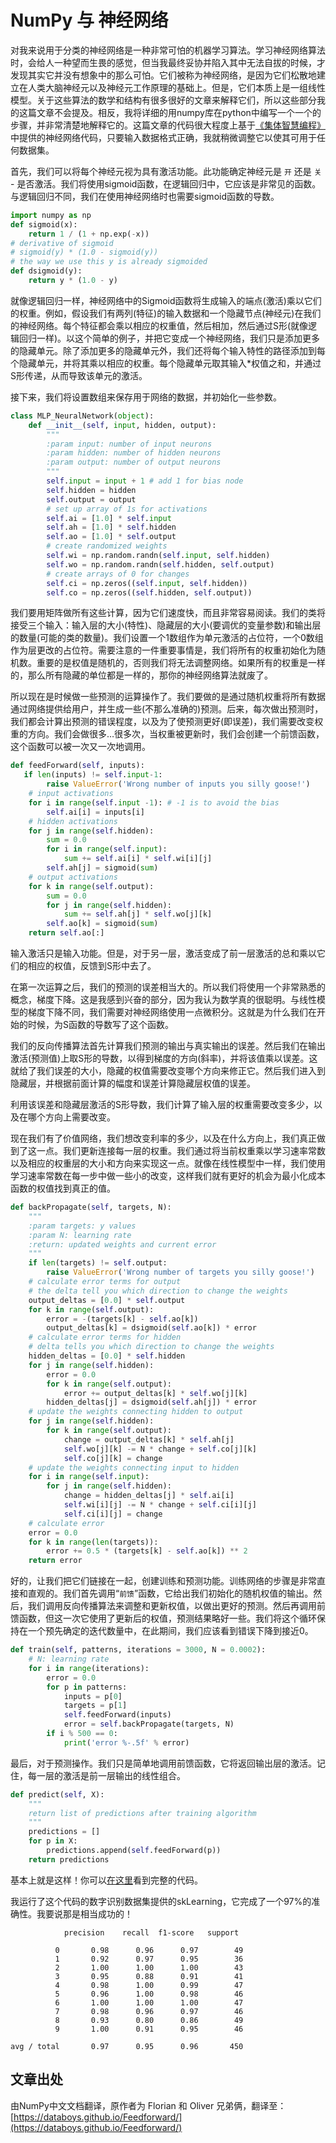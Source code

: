 # NumPy 与 神经网络

对我来说用于分类的神经网络是一种非常可怕的机器学习算法。学习神经网络算法时，会给人一种望而生畏的感觉，但当我最终妥协并陷入其中无法自拔的时候，才发现其实它并没有想象中的那么可怕。它们被称为神经网络，是因为它们松散地建立在人类大脑神经元以及神经元工作原理的基础上。但是，它们本质上是一组线性模型。关于这些算法的数学和结构有很多很好的文章来解释它们，所以这些部分我的这篇文章不会提及。相反，我将详细的用numpy库在python中编写一个一个的步骤，并非常清楚地解释它的。这篇文章的代码很大程度上基于[《集体智慧编程》](https://s.click.taobao.com/t?e=m%3D2%26s%3DXIetsYhTCu8cQipKwQzePOeEDrYVVa64K7Vc7tFgwiHjf2vlNIV67pZpQLiTO%2BhgmSMhGfkQJ77VdTmGfLKGc3msngnYL0uHYhNjQr6GXJQ0IVmWuK%2BMt0g0aHp6CeiC6hqtRuAxoUJbnlHS8Kikd9qH4uMbv1iQxgxdTc00KD8%3D&pvid=10_183.14.30.247_9333_1539405668948)中提供的神经网络代码，只要输入数据格式正确，我就稍微调整它以使其可用于任何数据集。

首先，我们可以将每个神经元视为具有激活功能。此功能确定神经元是 ``开`` 还是 ``关`` - 是否激活。我们将使用sigmoid函数，在逻辑回归中，它应该是非常见的函数。与逻辑回归不同，我们在使用神经网络时也需要sigmoid函数的导数。

```python
import numpy as np
def sigmoid(x):
    return 1 / (1 + np.exp(-x))
# derivative of sigmoid
# sigmoid(y) * (1.0 - sigmoid(y))
# the way we use this y is already sigmoided
def dsigmoid(y):
    return y * (1.0 - y)    
```

就像逻辑回归一样，神经网络中的Sigmoid函数将生成输入的端点(激活)乘以它们的权重。例如，假设我们有两列(特征)的输入数据和一个隐藏节点(神经元)在我们的神经网络。每个特征都会乘以相应的权重值，然后相加，然后通过S形(就像逻辑回归一样)。以这个简单的例子，并把它变成一个神经网络，我们只是添加更多的隐藏单元。除了添加更多的隐藏单元外，我们还将每个输入特性的路径添加到每个隐藏单元，并将其乘以相应的权重。每个隐藏单元取其输入*权值之和，并通过S形传递，从而导致该单元的激活。

接下来，我们将设置数组来保存用于网络的数据，并初始化一些参数。

```python
class MLP_NeuralNetwork(object):
    def __init__(self, input, hidden, output):
        """
        :param input: number of input neurons
        :param hidden: number of hidden neurons
        :param output: number of output neurons
        """
        self.input = input + 1 # add 1 for bias node
        self.hidden = hidden
        self.output = output
        # set up array of 1s for activations
        self.ai = [1.0] * self.input
        self.ah = [1.0] * self.hidden
        self.ao = [1.0] * self.output
        # create randomized weights
        self.wi = np.random.randn(self.input, self.hidden) 
        self.wo = np.random.randn(self.hidden, self.output) 
        # create arrays of 0 for changes
        self.ci = np.zeros((self.input, self.hidden))
        self.co = np.zeros((self.hidden, self.output))
```

我们要用矩阵做所有这些计算，因为它们速度快，而且非常容易阅读。我们的类将接受三个输入：输入层的大小(特性)、隐藏层的大小(要调优的变量参数)和输出层的数量(可能的类的数量)。我们设置一个1数组作为单元激活的占位符，一个0数组作为层更改的占位符。需要注意的一件重要事情是，我们将所有的权重初始化为随机数。重要的是权值是随机的，否则我们将无法调整网络。如果所有的权重是一样的，那么所有隐藏的单位都是一样的，那你的神经网络算法就废了。

所以现在是时候做一些预测的运算操作了。我们要做的是通过随机权重将所有数据通过网络提供给用户，并生成一些(不那么准确的)预测。后来，每次做出预测时，我们都会计算出预测的错误程度，以及为了使预测更好(即误差)，我们需要改变权重的方向。我们会做很多…很多次，当权重被更新时，我们会创建一个前馈函数，这个函数可以被一次又一次地调用。

```python
def feedForward(self, inputs):
   if len(inputs) != self.input-1:
        raise ValueError('Wrong number of inputs you silly goose!')
    # input activations
    for i in range(self.input -1): # -1 is to avoid the bias
        self.ai[i] = inputs[i]
    # hidden activations
    for j in range(self.hidden):
        sum = 0.0
        for i in range(self.input):
            sum += self.ai[i] * self.wi[i][j]
        self.ah[j] = sigmoid(sum)
    # output activations
    for k in range(self.output):
        sum = 0.0
        for j in range(self.hidden):
            sum += self.ah[j] * self.wo[j][k]
        self.ao[k] = sigmoid(sum)
    return self.ao[:]
```

输入激活只是输入功能。但是，对于另一层，激活变成了前一层激活的总和乘以它们的相应的权值，反馈到S形中去了。

在第一次运算之后，我们的预测的误差相当大的。所以我们将使用一个非常熟悉的概念，梯度下降。这是我感到兴奋的部分，因为我认为数学真的很聪明。与线性模型的梯度下降不同，我们需要对神经网络使用一点微积分。这就是为什么我们在开始的时候，为S函数的导数写了这个函数。

我们的反向传播算法首先计算我们预测的输出与真实输出的误差。然后我们在输出激活(预测值)上取S形的导数，以得到梯度的方向(斜率)，并将该值乘以误差。这就给了我们误差的大小，隐藏的权值需要改变哪个方向来修正它。然后我们进入到隐藏层，并根据前面计算的幅度和误差计算隐藏层权值的误差。

利用该误差和隐藏层激活的S形导数，我们计算了输入层的权重需要改变多少，以及在哪个方向上需要改变。

现在我们有了价值网络，我们想改变利率的多少，以及在什么方向上，我们真正做到了这一点。我们更新连接每一层的权重。我们通过将当前权重乘以学习速率常数以及相应的权重层的大小和方向来实现这一点。就像在线性模型中一样，我们使用学习速率常数在每一步中做一些小的改变，这样我们就有更好的机会为最小化成本函数的权值找到真正的值。

```python
def backPropagate(self, targets, N):
    """
    :param targets: y values
    :param N: learning rate
    :return: updated weights and current error
    """
    if len(targets) != self.output:
        raise ValueError('Wrong number of targets you silly goose!')
    # calculate error terms for output
    # the delta tell you which direction to change the weights
    output_deltas = [0.0] * self.output
    for k in range(self.output):
        error = -(targets[k] - self.ao[k])
        output_deltas[k] = dsigmoid(self.ao[k]) * error
    # calculate error terms for hidden
    # delta tells you which direction to change the weights
    hidden_deltas = [0.0] * self.hidden
    for j in range(self.hidden):
        error = 0.0
        for k in range(self.output):
            error += output_deltas[k] * self.wo[j][k]
        hidden_deltas[j] = dsigmoid(self.ah[j]) * error
    # update the weights connecting hidden to output
    for j in range(self.hidden):
        for k in range(self.output):
            change = output_deltas[k] * self.ah[j]
            self.wo[j][k] -= N * change + self.co[j][k]
            self.co[j][k] = change
    # update the weights connecting input to hidden
    for i in range(self.input):
        for j in range(self.hidden):
            change = hidden_deltas[j] * self.ai[i]
            self.wi[i][j] -= N * change + self.ci[i][j]
            self.ci[i][j] = change
    # calculate error
    error = 0.0
    for k in range(len(targets)):
        error += 0.5 * (targets[k] - self.ao[k]) ** 2
    return error
```

好的，让我们把它们链接在一起，创建训练和预测功能。训练网络的步骤是非常直接和直观的。我们首先调用“``前馈``”函数，它给出我们初始化的随机权值的输出。然后，我们调用反向传播算法来调整和更新权值，以做出更好的预测。然后再调用前馈函数，但这一次它使用了更新后的权值，预测结果略好一些。我们将这个循环保持在一个预先确定的迭代数量中，在此期间，我们应该看到错误下降到接近0。

```python
def train(self, patterns, iterations = 3000, N = 0.0002):
    # N: learning rate
    for i in range(iterations):
        error = 0.0
        for p in patterns:
            inputs = p[0]
            targets = p[1]
            self.feedForward(inputs)
            error = self.backPropagate(targets, N)
        if i % 500 == 0:
            print('error %-.5f' % error)
```

最后，对于预测操作。我们只是简单地调用前馈函数，它将返回输出层的激活。记住，每一层的激活是前一层输出的线性组合。

```python
def predict(self, X):
    """
    return list of predictions after training algorithm
    """
    predictions = []
    for p in X:
        predictions.append(self.feedForward(p))
    return predictions
```

基本上就是这样！你可以[在这里](https://github.com/FlorianMuellerklein/Machine-Learning/blob/master/Old/BackPropagationNN.py)看到完整的代码。

我运行了这个代码的数字识别数据集提供的skLearning，它完成了一个97%的准确性。我要说那是相当成功的！

```
            precision    recall  f1-score   support

          0       0.98      0.96      0.97        49
          1       0.92      0.97      0.95        36
          2       1.00      1.00      1.00        43
          3       0.95      0.88      0.91        41
          4       0.98      1.00      0.99        47
          5       0.96      1.00      0.98        46
          6       1.00      1.00      1.00        47
          7       0.98      0.96      0.97        46
          8       0.93      0.80      0.86        49
          9       1.00      0.91      0.95        46

avg / total       0.97      0.95      0.96       450
```

## 文章出处

由NumPy中文文档翻译，原作者为 Florian 和 Oliver 兄弟俩，翻译至：[https://databoys.github.io/Feedforward/](https://databoys.github.io/Feedforward/)